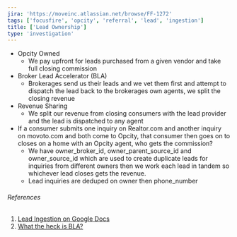 ```yaml
---
jira: 'https://moveinc.atlassian.net/browse/FF-1272'
tags: ['focusfire', 'opcity', 'referral', 'lead', 'ingestion']
title: ['Lead Ownership']
type: 'investigation'
---
```


- Opcity Owned
	- We pay upfront for leads purchased from a given vendor and take full closing commission
- Broker Lead Accelerator (BLA)
	- Brokerages send us their leads and we vet them first and attempt to dispatch the lead back to the brokerages own agents, we split the closing revenue
- Revenue Sharing
	- We split our revenue from closing consumers with the lead provider and the lead is dispatched to any agent
- If a consumer submits one inquiry on Realtor.com and another inquiry on movoto.com and both come to Opcity, that consumer then goes on to closes on a home with an Opcity agent, who gets the commission?
	- We have owner_broker_id, owner_parent_source_id and owner_source_id which are used to create duplicate leads for inquiries from different owners then we work each lead in tandem so whichever lead closes gets the revenue.
	- Lead inquiries are deduped on owner then phone_number

###### References
1. [Lead Ingestion on Google Docs](https://docs.google.com/presentation/d/1ffnp6xx8oWivDqApMG1QPsJBlagUASFGkfYzS0OtTrk/edit#slide=id.gc6f9e470d_0_0)
2. [What the heck is BLA?](https://www.notion.so/What-the-heck-is-BLA-f0a861da09f54e2599b6cb0293fb4a14)